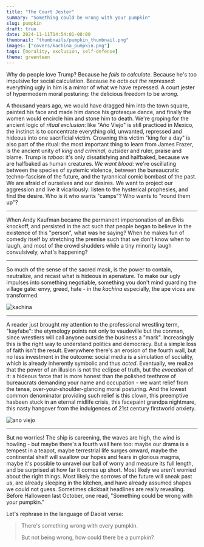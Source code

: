```yaml
---
title: "The Court Jester"
summary: "Something could be wrong with your pumpkin"
slug: pumpkin
draft: true
date: 2024-11-11T14:54:01-08:00
thumbnail: "thumbnails/pumpkin_thumbnail.png"
images: ["covers/kachina_pumpkin.png"]
tags: [morality, exclusion, self-defense]
theme: greenteen
---
```


Why do people love Trump? Because he *fails to calculate*. Because he's too impulsive for social calculation. Because he *acts out the repressed*: everything ugly in him is a mirror of what we have repressed. A court jester of hypermodern moral posturing: the delicious freedom to be *wrong*.

A thousand years ago, we would have dragged him into the town square, painted his face and made him dance his grotesque dance, and finally the women would encircle him and stone him to death. We're groping for the ancient logic of *ritual exclusion*: like "Año Viejo" is still practiced in Mexico, the instinct is to concentrate everything old, unwanted, repressed and hideous into one sacrificial victim.  Crowning this victim "king for a day" is also part of the ritual: the most important thing to learn from James Frazer, is the ancient unity of *king and criminal*, outsider and ruler, praise and blame. Trump is *taboo*: it's only dissatisfying and halfbaked, because we are halfbaked as human creatures. *We want blood*: we're oscillating between the species of systemic violence, between the bureaucratic techno-fascism of the future, and the tyrannical comic bombast of the past. We are afraid of ourselves and our desires. We want to project our aggression and live it vicariously: listen to the hysterical prophesies, and find the desire. Who is it who wants "camps"? Who wants to "round them up"?

---

When Andy Kaufman became the permanent impersonation of an Elvis knockoff, and persisted in the act such that people began to believe in the existence of this "person", what was he saying? When he makes fun of comedy itself by stretching the premise such that we don't know when to laugh, and most of the crowd shudders while a tiny minority laugh convulsively, what's happening?

---

So much of the sense of the sacred mask, is the power to contain, neutralize, and recast what is hideous in apenature. To make our ugly impulses into something negotiable, something you don't mind guarding the village gate: envy, greed, hate - in the *kachina* especially, the ape vices are transformed.

![kachina](/covers/kachina_doll.png)

---

A reader just brought my attention to the professional wrestling term, "kayfabe": the etymology points not only to vaudeville but the conman, since wrestlers will call anyone outside the business a "mark". Increasingly this is the right way to understand politics and democracy. But a simple loss of faith isn't the result. Everywhere there's an erosion of the fourth wall, but no less investment in the outcome: social media is a simulation of sociality, which is already inherently symbolic and thus *acted*. Eventually, we realize that the power of an illusion is not the eclipse of truth, but the *evocation* of it: a hideous farce that is more honest than the polished teethrow of bureaucrats demanding your name and occupation - we want relief from the tense, over-your-shoulder-glancing moral posturing. And the lowest common denominator providing such relief is this clown, this preemptive hasbeen stuck in an eternal midlife crisis, this facepaint grandpa nightmare, this nasty hangover from the indulgences of 21st century firstworld anxiety.

![ano viejo](/covers/ano_viejo.webp)

---

But no worries! The ship is careening, the waves are high, the wind is howling - but maybe there's a fourth wall here too: maybe our drama is a tempest in a teapot, maybe terrestrial life surges onward, maybe the continental shelf will swallow our hopes and fears in glorious magma, maybe it's possible to unravel our ball of worry and measure its full length, and be surprised at how far it comes up short. Most likely we aren't worried about the right things. Most likely the sorrows of the future will sneak past us, are already sleeping in the kitchen, and have already assumed shapes we could not guess. Sometimes clickbait headlines are really revealing. Before Halloween last October, one read, "Something could be wrong with your pumpkin."

Let's rephrase in the language of Daoist verse:

> There's something wrong with every pumpkin.
>
> But not being wrong, how could there be a pumpkin?
